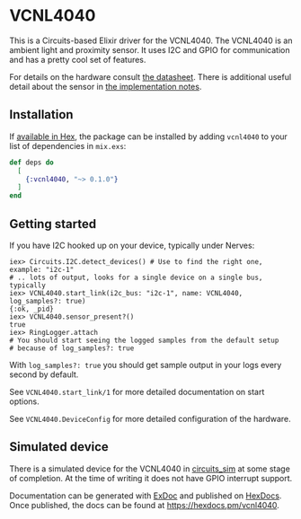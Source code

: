 # VCNL4040

This is a Circuits-based Elixir driver for the VCNL4040. The VCNL4040 is an ambient light and proximity sensor. It uses I2C and GPIO for communication and has a pretty cool set of features.

For details on the hardware consult [the datasheet](https://www.vishay.com/docs/84274/vcnl4040.pdf). There is additional useful detail about the sensor in [the
  implementation notes](https://www.vishay.com/docs/84307/designingvcnl4040.pdf).

## Installation

If [available in Hex](https://hex.pm/docs/publish), the package can be installed
by adding `vcnl4040` to your list of dependencies in `mix.exs`:

```elixir
def deps do
  [
    {:vcnl4040, "~> 0.1.0"}
  ]
end
```

## Getting started

If you have I2C hooked up on your device, typically under Nerves:

```
iex> Circuits.I2C.detect_devices() # Use to find the right one, example: "i2c-1"
# .. lots of output, looks for a single device on a single bus, typically
iex> VCNL4040.start_link(i2c_bus: "i2c-1", name: VCNL4040, log_samples?: true)
{:ok, _pid}
iex> VCNL4040.sensor_present?()
true
iex> RingLogger.attach
# You should start seeing the logged samples from the default setup
# because of log_samples?: true
```

With `log_samples?: true` you should get sample output in your logs every second by default.

See `VCNL4040.start_link/1` for more detailed documentation on start options.

See `VCNL4040.DeviceConfig` for more detailed configuration of the hardware.

## Simulated device

There is a simulated device for the VCNL4040 in [circuits_sim](https://github.com/elixir-circuits/circuits_sim) at some stage of completion. At the time of writing it does not have GPIO interrupt support.

Documentation can be generated with [ExDoc](https://github.com/elixir-lang/ex_doc)
and published on [HexDocs](https://hexdocs.pm). Once published, the docs can
be found at <https://hexdocs.pm/vcnl4040>.

